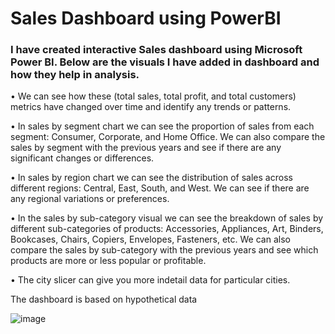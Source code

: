 # Sales Dashboard using PowerBI
       
### I have created interactive Sales dashboard using Microsoft Power BI. Below are the visuals I have added in dashboard and how they help in analysis.

•	We can see how these (total sales, total profit, and total customers) metrics have changed over time and identify any trends or patterns.

•	In sales by segment chart we can see the proportion of sales from each segment: Consumer, Corporate, and Home Office. We can also compare the sales by segment with the previous years and see if there are any significant changes or differences.

•	In sales by region chart we can see the distribution of sales across different regions: Central, East, South, and West. We can see if there are any regional variations or preferences.

•	In the sales by sub-category visual we can see the breakdown of sales by different sub-categories of products: Accessories, Appliances, Art, Binders, Bookcases, Chairs, Copiers, Envelopes, Fasteners, etc. We can also compare the sales by sub-category with the previous years and see which products are more or less popular or profitable.

• The city slicer can give you more indetail data for particular cities.

The dashboard is based on hypothetical data



![image](https://github.com/vs-dataanalyst/Sales-Dashboard-using-Microsoft-Power-BI/assets/151951492/6bc5dd3e-2b1b-4ce3-a75b-dd5054d76e55)


